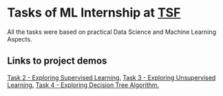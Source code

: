 # Tasks of ML Internship at [TSF](https://www.thesparksfoundationsingapore.org/)

All the tasks were based on practical Data Science and Machine Learning Aspects.
## Links to project demos

[Task 2 - Exploring Supervised Learning.](https://www.linkedin.com/posts/anayanupjoshi_machinelearning-internship-supervisedlearning-activity-6710421592410730496-DZnA)
[Task 3 - Exploring Unsupervised Learning.](https://www.linkedin.com/posts/anayanupjoshi_machinelearning-internship-grip-activity-6713066539458940928-CAZe)
[Task 4 - Exploring Decision Tree Algorithm.](https://www.linkedin.com/posts/anayanupjoshi_machinelearning-internship-grip-activity-6713068180815929344-PQcT)
